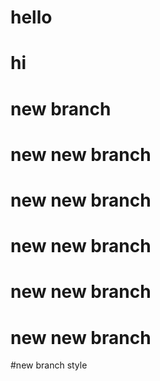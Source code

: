 # hello

# hi

# new branch

# new new branch
# new new branch
# new new branch
# new new branch
# new new branch

#new branch style